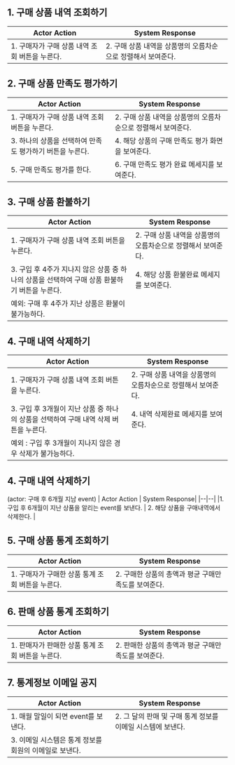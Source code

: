 ## 1. 구매 상품 내역 조회하기
| Actor Action | System Response|
|--|--|
|1. 구매자가 구매 상품 내역 조회 버튼을 누른다. |2. 구매 상품 내역을 상품명의 오름차순으로 정렬해서 보여준다. |

## 2. 구매 상품 만족도 평가하기
| Actor Action | System Response|
|--|--|
|1. 구매자가 구매 상품 내역 조회 버튼을 누른다. |2. 구매 상품 내역을 상품명의 오름차순으로 정렬해서 보여준다. |
|3. 하나의 상품을 선택하여 만족도 평가하기 버튼을 누른다. | 4. 해당 상품의 구매 만족도 평가 화면을 보여준다. |
|5. 구매 만족도 평가를 한다. | 6. 구매 만족도 평가 완료 메세지를 보여준다. | 

## 3. 구매 상품 환불하기
| Actor Action | System Response|
|--|--|
|1. 구매자가 구매 상품 내역 조회 버튼을 누른다. |2. 구매 상품 내역을 상품명의 오름차순으로 정렬해서 보여준다. |
|3. 구입 후 4주가 지나지 않은 상품 중 하나의 상품을 선택하여 구매 상품 환불하기 버튼을 누른다. | 4. 해당 상품 환불완료 메세지를 보여준다.|
|예외: 구매 후 4주가 지난 상품은 환불이 불가능하다. |


## 4. 구매 내역 삭제하기
| Actor Action | System Response|
|--|--|
|1. 구매자가 구매 상품 내역 조회 버튼을 누른다. |2. 구매 상품 내역을 상품명의 오름차순으로 정렬해서 보여준다. |
|3. 구입 후 3개월이 지난 상품 중 하나의 상품을 선택하여 구매 내역 삭제 버튼을 누른다. | 4. 내역 삭제완료 메세지를 보여준다. |
|예외 : 구입 후 3개월이 지나지 않은 경우 삭제가 불가능하다. |

## 4. 구매 내역 삭제하기
(actor: 구매 후 6개월 지남 event)
| Actor Action | System Response|
|--|--|
|1. 구입 후 6개월이 지난 상품을 알리는 event를 보낸다. | 2. 해당 상품을 구매내역에서 삭제한다. |

## 5. 구매 상품 통계 조회하기
| Actor Action | System Response|
|--|--|
|1. 구매자가 구매한 상품 통계 조회 버튼을 누른다. |2. 구매한 상품의 총액과 평균 구매만족도를 보여준다.  |


## 6. 판매 상품 통계 조회하기
| Actor Action | System Response|
|--|--|
|1. 판매자가 판매한 상품 통계 조회 버튼을 누른다. |2. 판매한 상품의 총액과 평균 구매만족도를 보여준다. |

## 7. 통계정보 이메일 공지
| Actor Action | System Response|
|--|--|
|1. 매월 말일이 되면 event를 보낸다. |2. 그 달의 판매 및 구매 통계 정보를 이메일 시스템에 보낸다. |
|3. 이메일 시스템은 통계 정보를 회원의 이메일로 보낸다.|



